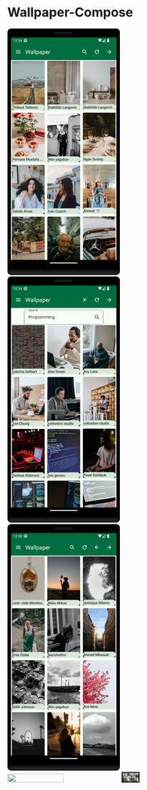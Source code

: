 # Wallpaper-Compose

<img src="https://github.com/KhubaibKhan4/Wallpaper-Compose/blob/master/screenshots/Screenshot_20230922_003431.png" width="50%" height="50%"/> <img src="https://github.com/KhubaibKhan4/Wallpaper-Compose/blob/master/screenshots/Screenshot_20230922_003458.png" width="50%" height="50%"/> 
<img src="https://github.com/KhubaibKhan4/Wallpaper-Compose/blob/master/screenshots/Screenshot_20230922_003512.png" width="50%" height="50%"/> <img src="https://github.com/KhubaibKhan4/Wallpaper-Compose/blob/master/screenshots/Screenshot_20230922_003531.png" width="50%" height="50%"/>
<img src="https://github.com/KhubaibKhan4/Wallpaper-Compose/blob/master/screenshots/Screenshot_20230922_003544.png" width="8%" height="80%"/> 
